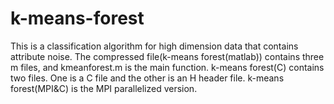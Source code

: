 # k-means-forest
This is a classification algorithm for high dimension data that contains attribute noise.
The compressed file(k-means forest(matlab)) contains three m files, and kmeanforest.m is the main function.
k-means forest(C) contains two files. One is a C file and the other is an H header file.
k-means forest(MPI&C) is the MPI parallelized version.